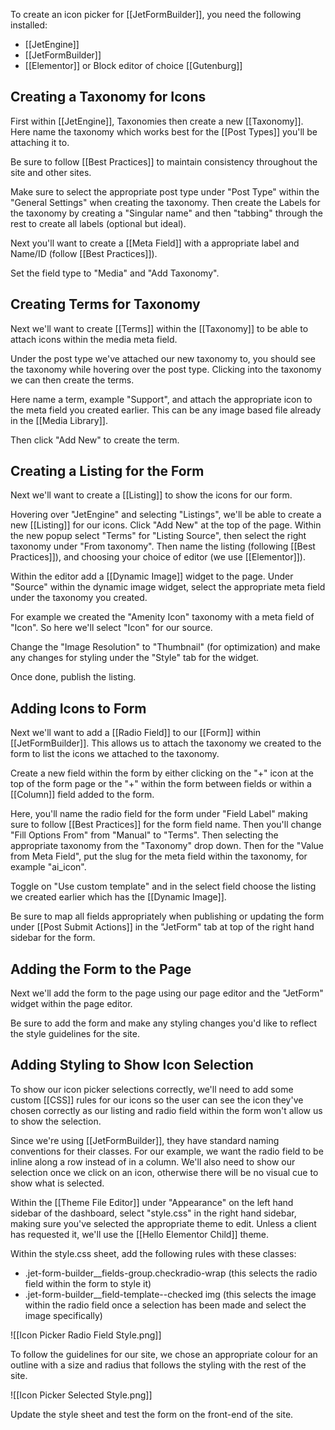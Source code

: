 To create an icon picker for [[JetFormBuilder]], you need the following installed:
- [[JetEngine]]
- [[JetFormBuilder]]
- [[Elementor]] or Block editor of choice [[Gutenburg]]

## Creating a Taxonomy for Icons
First within [[JetEngine]], Taxonomies then create a new [[Taxonomy]]. Here name the taxonomy which works best for the [[Post Types]] you'll be attaching it to. 

Be sure to follow [[Best Practices]] to maintain consistency throughout the site and other sites.

Make sure to select the appropriate post type under "Post Type" within the "General Settings" when creating the taxonomy. Then create the Labels for the taxonomy by creating a "Singular name" and then "tabbing" through the rest to create all labels (optional but ideal).

Next you'll want to create a [[Meta Field]] with a appropriate label and Name/ID (follow [[Best Practices]]). 

Set the field type to "Media" and "Add Taxonomy".

## Creating Terms for Taxonomy
Next we'll want to create [[Terms]] within the [[Taxonomy]] to be able to attach icons within the media meta field.

Under the post type we've attached our new taxonomy to, you should see the taxonomy while hovering over the post type. Clicking into the taxonomy we can then create the terms. 

Here name a term, example "Support", and attach the appropriate icon to the meta field you created earlier. This can be any image based file already in the [[Media Library]]. 

Then click "Add New" to create the term. 
## Creating a Listing for the Form
Next we'll want to create a [[Listing]] to show the icons for our form. 

Hovering over "JetEngine" and selecting "Listings", we'll be able to create a new [[Listing]] for our icons. Click "Add New" at the top of the page. Within the new popup select "Terms" for "Listing Source", then select the right taxonomy under "From taxonomy". Then name the listing (following [[Best Practices]]), and choosing your choice of editor (we use [[Elementor]]).

Within the editor add a [[Dynamic Image]] widget to the page. Under "Source" within the dynamic image widget, select the appropriate meta field under the taxonomy you created. 

For example we created the "Amenity Icon" taxonomy with a meta field of "Icon". So here we'll select "Icon" for our source.

Change the "Image Resolution" to "Thumbnail" (for optimization) and make any changes for styling under the "Style" tab for the widget. 

Once done, publish the listing.
## Adding Icons to Form
Next we'll want to add a [[Radio Field]] to our [[Form]] within [[JetFormBuilder]]. This allows us to attach the taxonomy we created to the form to list the icons we attached to the taxonomy. 

Create a new field within the form by either clicking on the "+" icon at the top of the form page or the "+" within the form between fields or within a [[Column]] field added to the form. 

Here, you'll name the radio field for the form under "Field Label" making sure to follow [[Best Practices]] for the form field name. Then you'll change "Fill Options From" from "Manual" to "Terms". Then selecting the appropriate taxonomy from the "Taxonomy" drop down. Then for the "Value from Meta Field", put the slug for the meta field within the taxonomy, for example "ai_icon".

Toggle on "Use custom template" and in the select field choose the listing we created earlier which has the [[Dynamic Image]]. 

Be sure to map all fields appropriately when publishing or updating the form under [[Post Submit Actions]] in the "JetForm" tab at top of the right hand sidebar for the form.

## Adding the Form to the Page
Next we'll add the form to the page using our page editor and the "JetForm" widget within the page editor.

Be sure to add the form and make any styling changes you'd like to reflect the style guidelines for the site. 

## Adding Styling to Show Icon Selection
To show our icon picker selections correctly, we'll need to add some custom [[CSS]] rules for our icons so the user can see the icon they've chosen correctly as our listing and radio field within the form won't allow us to show the selection.

Since we're using [[JetFormBuilder]], they have standard naming conventions for their classes. For our example, we want the radio field to be inline along a row instead of in a column. We'll also need to show our selection once we click on an icon, otherwise there will be no visual cue to show what is selected. 

Within the [[Theme File Editor]] under "Appearance" on the left hand sidebar of the dashboard, select "style.css" in the right hand sidebar, making sure you've selected the appropriate theme to edit. Unless a client has requested it, we'll use the [[Hello Elementor Child]] theme.

Within the style.css sheet, add the following rules with these classes:
- .jet-form-builder__fields-group.checkradio-wrap (this selects the radio field within the form to style it)
- .jet-form-builder__field-template--checked img (this selects the image within the radio field once a selection has been made and select the image specifically)

![[Icon Picker Radio Field Style.png]]

To follow the guidelines for our site, we chose an appropriate colour for an outline with a size and radius that follows the styling with the rest of the site.

![[Icon Picker Selected Style.png]]

Update the style sheet and test the form on the front-end of the site.